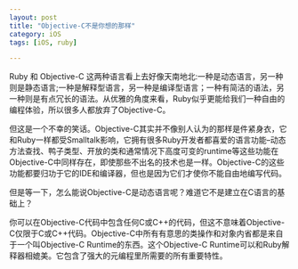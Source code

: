 ```yaml
---
layout: post  
title: "Objective-C不是你想的那样"  
category: iOS   
tags: [iOS, ruby]  

---
```


Ruby 和 Objective-C 这两种语言看上去好像天南地北:一种是动态语言，另一种则是静态语言;一种是解释型语言，另一种是编译型语言；一种有简洁的语法，另一种则是有点冗长的语法。从优雅的角度来看，Ruby似乎更能给我们一种自由的编程体验，所以很多人都放弃了Objective-C。

但这是一个不幸的笑话。Objective-C其实并不像别人认为的那样是件紧身衣，它和Ruby一样都受Smalltalk影响，它拥有很多Ruby开发者都喜爱的语言功能–动态方法查找、鸭子类型、开放的类和通常情况下高度可变的runtime等这些功能在Objective-C中同样存在，即使那些不出名的技术也是一样。Objective-C的这些功能都要归功于它的IDE和编译器，但也是因为它们才使你不能自由地编写代码。

但是等一下，怎么能说Objective-C是动态语言呢？难道它不是建立在C语言的基础上？

你可以在Objective-C代码中包含任何C或C++的代码，但这不意味着Objective-C仅限于C或C++代码。Objective-C中所有有意思的类操作和对象内省都是来自于一个叫Objective-C Runtime的东西。这个Objective-C Runtime可以和Ruby解释器相媲美。它包含了强大的元编程里所需要的所有重要特性。